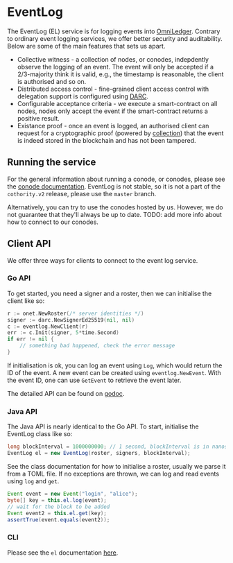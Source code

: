 # EventLog

The EventLog (EL) service is for logging events into
[OmniLedger](../omniledger/README.md).
Contrary to ordinary event logging services, we offer better security and
auditability. Below are some of the main features that sets us apart.

- Collective witness - a collection of nodes, or conodes, indepdently observe
  the logging of an event. The event will only be accepted if a 2/3-majority
  think it is valid, e.g., the timestamp is reasonable, the client is
  authorised and so on.
- Distributed access control - fine-grained client access control with
  delegation support is configured using [DARC](../omniledger/README.md#darc).
- Configurable acceptance criteria - we execute a smart-contract on all nodes,
  nodes only accept the event if the smart-contract returns a positive result.
- Existance proof - once an event is logged, an authorised client can request
  for a cryptographic proof (powered by [collection](../omniledger/collection/README.md))
  that the event is indeed stored in the blockchain and has not been tampered.

## Running the service
For the general information about running a conode, or conodes, please see the
[conode documentation](../conode/README.md). EventLog is not stable, so it is
not a part of the `cothority.v2` release, please use the `master` branch.

Alternatively, you can try to use the conodes hosted by us. However, we do not
guarantee that they'll always be up to date.
TODO: add more info about how to connect to our conodes.

## Client API
We offer three ways for clients to connect to the event log service.

### Go API
To get started, you need a signer and a roster, then we can initialise the
client like so:
```go
r := onet.NewRoster(/* server identities */)
signer := darc.NewSignerEd25519(nil, nil)
c := eventlog.NewClient(r)
err := c.Init(signer, 5*time.Second)
if err != nil {
	// something bad happened, check the error message
}
```
If initialisation is ok, you can log an event using `Log`, which would return
the ID of the event. A new event can be created using `eventlog.NewEvent`. With
the event ID, one can use `GetEvent` to retrieve the event later.

The detailed API can be found on
[godoc](https://godoc.org/github.com/dedis/cothority/eventlog).

### Java API
The Java API is nearly identical to the Go API. To start, initialise the
EventLog class like so:
```java
long blockInterval = 1000000000; // 1 second, blockInterval is in nanoseconds
EventLog el = new EventLog(roster, signers, blockInterval);
```
See the class documentation for how to initialise a roster, usually we parse it
from a TOML file. If no exceptions are thrown, we can log and read events using
`log` and `get`.
```java
Event event = new Event("login", "alice");
byte[] key = this.el.log(event);
// wait for the block to be added
Event event2 = this.el.get(key);
assertTrue(event.equals(event2));
```

### CLI
Please see the `el` documentation [here](el/README.md).
